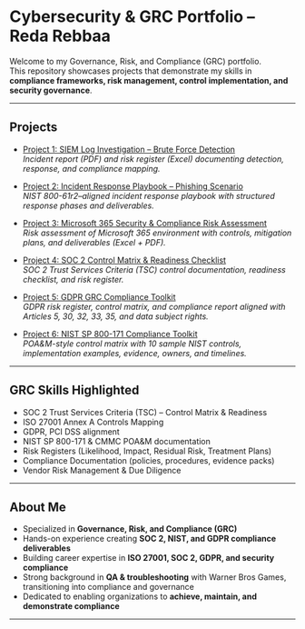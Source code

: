 # Cybersecurity & GRC Portfolio – Reda Rebbaa  

Welcome to my Governance, Risk, and Compliance (GRC) portfolio.  
This repository showcases projects that demonstrate my skills in **compliance frameworks, risk management, control implementation, and security governance**.  

---

## Projects  

- [Project 1: SIEM Log Investigation – Brute Force Detection](./Project1-SIEM-BruteForce)  
  *Incident report (PDF) and risk register (Excel) documenting detection, response, and compliance mapping.*  

- [Project 2: Incident Response Playbook – Phishing Scenario](./Project2-IncidentResponse-Playbook)  
  *NIST 800-61r2–aligned incident response playbook with structured response phases and deliverables.*  

- [Project 3: Microsoft 365 Security & Compliance Risk Assessment](./Project3-M365-RiskAssessment)  
  *Risk assessment of Microsoft 365 environment with controls, mitigation plans, and deliverables (Excel + PDF).*  

- [Project 4: SOC 2 Control Matrix & Readiness Checklist](./Project4-SOC2-RiskRegister)  
  *SOC 2 Trust Services Criteria (TSC) control documentation, readiness checklist, and risk register.*  

- [Project 5: GDPR GRC Compliance Toolkit](./Project5-GDPR-GRC-Compliance)  
  *GDPR risk register, control matrix, and compliance report aligned with Articles 5, 30, 32, 33, 35, and data subject rights.*  

- [Project 6: NIST SP 800-171 Compliance Toolkit](./Project6-NIST-SP-800-171-Compliance)  
  *POA&M-style control matrix with 10 sample NIST controls, implementation examples, evidence, owners, and timelines.*  

---

## GRC Skills Highlighted  

- SOC 2 Trust Services Criteria (TSC) – Control Matrix & Readiness  
- ISO 27001 Annex A Controls Mapping  
- GDPR, PCI DSS alignment  
- NIST SP 800-171 & CMMC POA&M documentation  
- Risk Registers (Likelihood, Impact, Residual Risk, Treatment Plans)  
- Compliance Documentation (policies, procedures, evidence packs)  
- Vendor Risk Management & Due Diligence  

---

## About Me  
 
- Specialized in **Governance, Risk, and Compliance (GRC)**  
- Hands-on experience creating **SOC 2, NIST, and GDPR compliance deliverables**  
- Building career expertise in **ISO 27001, SOC 2, GDPR, and security compliance**  
- Strong background in **QA & troubleshooting** with Warner Bros Games, transitioning into compliance and governance  
- Dedicated to enabling organizations to **achieve, maintain, and demonstrate compliance**  

---
